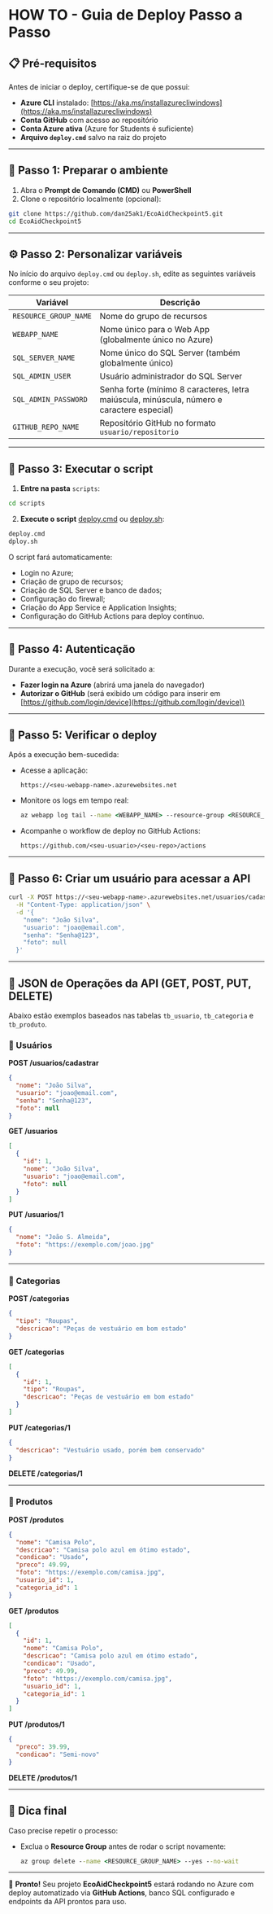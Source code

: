 # HOW TO - Guia de Deploy Passo a Passo

## 📋 Pré-requisitos

Antes de iniciar o deploy, certifique-se de que possui:

* **Azure CLI** instalado: [https://aka.ms/installazurecliwindows](https://aka.ms/installazurecliwindows)
* **Conta GitHub** com acesso ao repositório
* **Conta Azure ativa** (Azure for Students é suficiente)
* **Arquivo `deploy.cmd`** salvo na raiz do projeto

---

## 🧩 Passo 1: Preparar o ambiente

1. Abra o **Prompt de Comando (CMD)** ou **PowerShell**
2. Clone o repositório localmente (opcional):

```bash
git clone https://github.com/dan25ak1/EcoAidCheckpoint5.git
cd EcoAidCheckpoint5
```

---

## ⚙️ Passo 2: Personalizar variáveis

No início do arquivo `deploy.cmd` ou `deploy.sh`, edite as seguintes variáveis conforme o seu projeto:

| Variável              | Descrição                                                                                  |
| --------------------- | ------------------------------------------------------------------------------------------ |
| `RESOURCE_GROUP_NAME` | Nome do grupo de recursos                                                                  |
| `WEBAPP_NAME`         | Nome único para o Web App (globalmente único no Azure)                                     |
| `SQL_SERVER_NAME`     | Nome único do SQL Server (também globalmente único)                                        |
| `SQL_ADMIN_USER`      | Usuário administrador do SQL Server                                                        |
| `SQL_ADMIN_PASSWORD`  | Senha forte (mínimo 8 caracteres, letra maiúscula, minúscula, número e caractere especial) |
| `GITHUB_REPO_NAME`    | Repositório GitHub no formato `usuario/repositorio`                                        |

---

## 🚀 Passo 3: Executar o script

1. **Entre na pasta** `scripts`:

```cmd
cd scripts
```

2. **Execute o script** [deploy.cmd](scripts/deploy.cmd) ou [deploy.sh](scripts/deploy.sh):

```cmd
deploy.cmd
dploy.sh
```

O script fará automaticamente:

* Login no Azure;
* Criação de grupo de recursos;
* Criação de SQL Server e banco de dados;
* Configuração do firewall;
* Criação do App Service e Application Insights;
* Configuração do GitHub Actions para deploy contínuo.

---

## 🔐 Passo 4: Autenticação

Durante a execução, você será solicitado a:

* **Fazer login na Azure** (abrirá uma janela do navegador)
* **Autorizar o GitHub** (será exibido um código para inserir em [https://github.com/login/device](https://github.com/login/device))

---

## 🧾 Passo 5: Verificar o deploy

Após a execução bem-sucedida:

* Acesse a aplicação:

  ```
  https://<seu-webapp-name>.azurewebsites.net
  ```

* Monitore os logs em tempo real:

  ```cmd
  az webapp log tail --name <WEBAPP_NAME> --resource-group <RESOURCE_GROUP_NAME>
  ```

* Acompanhe o workflow de deploy no GitHub Actions:

  ```
  https://github.com/<seu-usuario>/<seu-repo>/actions
  ```

---

## 👤 Passo 6: Criar um usuário para acessar a API

```bash
curl -X POST https://<seu-webapp-name>.azurewebsites.net/usuarios/cadastrar \
  -H "Content-Type: application/json" \
  -d '{
    "nome": "João Silva",
    "usuario": "joao@email.com",
    "senha": "Senha@123",
    "foto": null
  }'
```

---

## 🧱 JSON de Operações da API (GET, POST, PUT, DELETE)

Abaixo estão exemplos baseados nas tabelas `tb_usuario`, `tb_categoria` e `tb_produto`.

### 🔹 Usuários

**POST /usuarios/cadastrar**

```json
{
  "nome": "João Silva",
  "usuario": "joao@email.com",
  "senha": "Senha@123",
  "foto": null
}
```

**GET /usuarios**

```json
[
  {
    "id": 1,
    "nome": "João Silva",
    "usuario": "joao@email.com",
    "foto": null
  }
]
```

**PUT /usuarios/1**

```json
{
  "nome": "João S. Almeida",
  "foto": "https://exemplo.com/joao.jpg"
}
```

---

### 🔹 Categorias

**POST /categorias**

```json
{
  "tipo": "Roupas",
  "descricao": "Peças de vestuário em bom estado"
}
```

**GET /categorias**

```json
[
  {
    "id": 1,
    "tipo": "Roupas",
    "descricao": "Peças de vestuário em bom estado"
  }
]
```

**PUT /categorias/1**

```json
{
  "descricao": "Vestuário usado, porém bem conservado"
}
```

**DELETE /categorias/1**

---

### 🔹 Produtos

**POST /produtos**

```json
{
  "nome": "Camisa Polo",
  "descricao": "Camisa polo azul em ótimo estado",
  "condicao": "Usado",
  "preco": 49.99,
  "foto": "https://exemplo.com/camisa.jpg",
  "usuario_id": 1,
  "categoria_id": 1
}
```

**GET /produtos**

```json
[
  {
    "id": 1,
    "nome": "Camisa Polo",
    "descricao": "Camisa polo azul em ótimo estado",
    "condicao": "Usado",
    "preco": 49.99,
    "foto": "https://exemplo.com/camisa.jpg",
    "usuario_id": 1,
    "categoria_id": 1
  }
]
```

**PUT /produtos/1**

```json
{
  "preco": 39.99,
  "condicao": "Semi-novo"
}
```

**DELETE /produtos/1**

---

## 🧰 Dica final

Caso precise repetir o processo:

* Exclua o **Resource Group** antes de rodar o script novamente:

  ```cmd
  az group delete --name <RESOURCE_GROUP_NAME> --yes --no-wait
  ```

---

📘 **Pronto!**
Seu projeto **EcoAidCheckpoint5** estará rodando no Azure com deploy automatizado via **GitHub Actions**, banco SQL configurado e endpoints da API prontos para uso.

